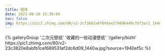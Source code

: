 ```yaml
---
title: 图库
date: 2021-06-10 15:39:04
toc: false
img: https://pic2.zhimg.com/80/v2-2cf3b62a87045ee279096449cf6f3ac1_1440w.jpg?source=1940ef5c
---
```

<div class="gallery-group-main">
    {% galleryGroup '二次元壁纸' '收藏的一些动漫壁纸' '/gallery/bizhi' https://pic1.zhimg.com/80/v2-23c3820e8abfb1cef689531af2dc6d09_1440w.jpg?source=1940ef5c %}

</div>
